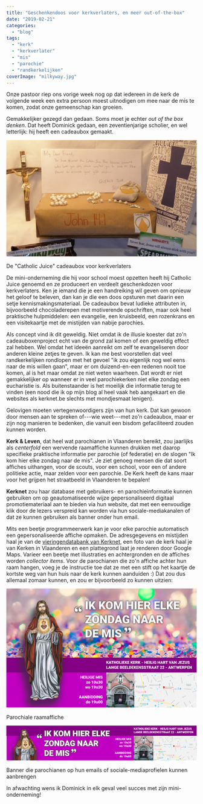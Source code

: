 ```yaml
---
title: "Geschenkendoos voor kerkverlaters, en meer out-of-the-box"
date: "2019-02-21"
categories: 
  - "blog"
tags: 
  - "kerk"
  - "kerkverlater"
  - "mis"
  - "parochie"
  - "randkerkelijken"
coverImage: "milkyway.jpg"
---
```


Onze pastoor riep ons vorige week nog op dat iedereen in de kerk de volgende week een extra persoon moest uitnodigen om mee naar de mis te komen, zodat onze gemeenschap kan groeien.  

Gemakkelijker gezegd dan gedaan. Soms moet je echter _out of the box denken._ Dat heeft Dominick gedaan, een zeventienjarige scholier, en wel letterlijk: hij heeft een cadeaubox gemaakt.  

![](images/cadeaubox-700x427.jpg)

De "Catholic Juice" cadeaubox voor kerkverlaters

De mini-onderneming die hij voor school moest opzetten heeft hij Catholic Juice genoemd en ze produceert en verdeelt geschenkdozen voor kerkverlaters. Ken je iemand die je een handreiking wil geven om opnieuw het geloof te beleven, dan kan je die een doos opsturen met daarin een setje kennismakingsmateriaal. De cadeaubox bevat ludieke attributen in, bijvoorbeeld chocoladerepen met motiverende opschriften, maar ook heel praktische hulpmiddelen: een evangelie, een kruisbeeld, een rozenkrans en een visitekaartje met de mistijden van nabije parochies.  

Als concept vind ik dit geweldig. Niet omdat ik de illusie koester dat zo'n cadeauboxenproject echt van de grond zal komen of een geweldig effect zal hebben. Wel omdat het ideeën aanreikt om zelf te evangeliseren door anderen kleine zetjes te geven. Ik kan me best voorstellen dat veel randkerkelijken rondlopen met het gevoel "ik zou eigenlijk nog wel eens naar de mis willen gaan", maar er om duizend-en-een redenen nooit toe komen, al is het maar omdat ze niet weten waarheen. Dat wordt er niet gemakkelijker op wanneer er in veel parochiekerken niet elke zondag een eucharistie is. Als buitenstaander is het moeilijk die informatie terug te vinden (een nood die ik op mijn blog al heel vaak heb aangekaart en die websites als kerknet.be slechts met mondjesmaat lenigen).

Gelovigen moeten vertegenwoordigers zijn van hun kerk. Dat kan gewoon door mensen aan te spreken of---wie weet---met zo'n cadeaubox, maar er zijn nog manieren te bedenken, die vanuit een bisdom gefaciliteerd zouden kunnen worden.  

**Kerk & Leven**, dat heel wat parochianen in Vlaanderen bereikt, zou jaarlijks als _centerfold_ een wervende raamaffiche kunnen drukken met daarop specifieke praktische informatie per parochie (of federatie) en de slogen "Ik kom hier elke zondag naar de mis". Je ziet genoeg mensen die dat soort affiches uithangen, voor de scouts, voor een school, voor een of andere politieke actie, maar zelden voor een parochie. De Kerk heeft de kans maar voor het grijpen het straatbeeld in Vlaanderen te bepalen!  

**Kerknet** zou haar database met gebruikers- en parochieinformatie kunnen gebruiken om op geautomatiseerde wijze gepersonaliseerd digitaal promotiemateriaal aan te bieden via hun website, dat met een eenvoudige klik door de lezers verspreid kan worden via hun sociale-mediakanalen of dat ze kunnen gebruiken als banner onder hun email.

Mits een beetje programmeerwerk kan je voor elke parochie automatisch een gepersonaliseerde affiche opmaken. De adresgegevens en mistijden haal je van de [vieringendatabank van Kerknet](https://www.kerknet.be/zoeken/vieringen/lijst), een foto van de kerk haal je van Kerken in Vlaanderen en een plattegrond laat je renderen door Google Maps. Varieer een beetje met illustraties en achtergronden en de affiches worden _collector items_. Voor de parochianen die zo'n affiche achter hun raam hangen, voeg je de instructie toe dat ze met een stift op het kaartje de kortste weg van hun huis naar de kerk kunnen aanduiden :) Dat zou dus allemaal zomaar kunnen, en zou er bijvoorbeeld zo kunnen uitzien:

![](images/kerkwerving-700x438.png)

Parochiale raamaffiche

![](images/kerkwerving-banner-700x127.png)

Banner die parochianen op hun emails of sociale-mediaprofielen kunnen aanbrengen

In afwachting wens ik Dominick in elk geval veel succes met zijn mini-onderneming!
